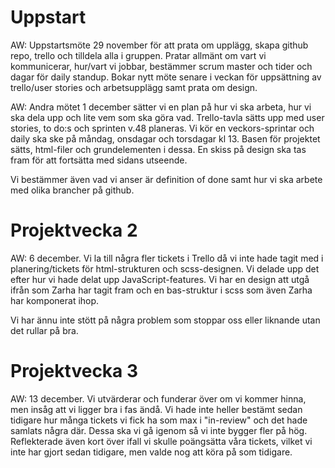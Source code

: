 <!-- Grupp 8 -->

<h1>
    Uppstart
</h1>
<p>
AW:
Uppstartsmöte 29 november för att prata om upplägg, skapa github repo, trello och tilldela alla i gruppen.
Pratar allmänt om vart vi kommunicerar, hur/vart vi jobbar, bestämmer scrum master och tider och dagar för daily standup.
Bokar nytt möte senare i veckan för uppsättning av trello/user stories och arbetsupplägg samt prata om design.
</p>

<p>
AW:
Andra mötet 1 december sätter vi en plan på hur vi ska arbeta, hur vi ska dela upp och lite vem som ska göra vad. Trello-tavla sätts upp med user stories, to do:s och sprinten v.48 planeras.
Vi kör en veckors-sprintar och daily ska ske på måndag, onsdagar och torsdagar kl 13.
Basen för projektet sätts, html-filer och grundelementen i dessa. En skiss på design ska tas fram för att fortsätta med sidans utseende.

Vi bestämmer även vad vi anser är definition of done samt hur vi ska arbete med olika brancher på github.
</p>

<h1>
 Projektvecka 2 
</h1>

<p>
AW:
6 december.
Vi la till några fler tickets i Trello då vi inte hade tagit med i planering/tickets för html-strukturen och scss-designen.
Vi delade upp det efter hur vi hade delat upp JavaScript-features. Vi har en design att utgå ifrån som Zarha har tagit fram och en bas-struktur i scss som även Zarha har komponerat ihop.

Vi har ännu inte stött på några problem som stoppar oss eller liknande utan det rullar på bra.
</p>

<h1>
Projektvecka 3
</h1>

<p>
AW:
13 december.
Vi utvärderar och funderar över om vi kommer hinna, men insåg att vi ligger bra i fas ändå. 
Vi hade inte heller bestämt sedan tidigare hur många tickets vi fick ha som max i "in-review" och det hade samlats några där. Dessa ska vi gå igenom så vi inte bygger fler på hög.
Reflekterade även kort över ifall vi skulle poängsätta våra tickets, vilket vi inte har gjort sedan tidigare, men valde nog att köra på som tidigare.
</p>